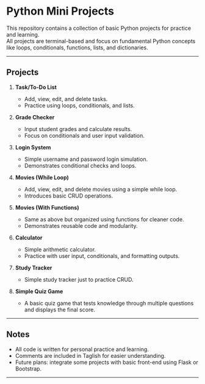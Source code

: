 # Python Mini Projects

This repository contains a collection of basic Python projects for practice and learning.  
All projects are terminal-based and focus on fundamental Python concepts like loops, conditionals, functions, lists, and dictionaries.

---

## Projects

1. **Task/To-Do List**  
   - Add, view, edit, and delete tasks.
   - Practice using loops, conditionals, and lists.

2. **Grade Checker**  
   - Input student grades and calculate results.
   - Focus on conditionals and user input validation.

3. **Login System**  
   - Simple username and password login simulation.
   - Demonstrates conditional checks and loops.

4. **Movies (While Loop)**  
   - Add, view, edit, and delete movies using a simple while loop.
   - Introduces basic CRUD operations.

5. **Movies (With Functions)**  
   - Same as above but organized using functions for cleaner code.
   - Demonstrates reusable code and modularity.

6. **Calculator**  
   - Simple arithmetic calculator.
   - Practice with user input, conditionals, and formatting outputs.

7. **Study Tracker**
   - Simple study tracker just to practice CRUD.

8. **Simple Quiz Game**
   - A basic quiz game that tests knowledge through multiple questions and displays the final score.
---

## Notes

- All code is written for personal practice and learning.  
- Comments are included in Taglish for easier understanding.  
- Future plans: integrate some projects with basic front-end using Flask or Bootstrap.

---
